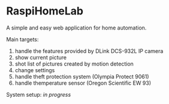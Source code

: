 # RaspiHomeLab
A simple and easy web application for home automation.

Main targets:
1. handle the features provided by DLink DCS-932L IP camera
  1. show current picture
  1. shot list of pictures created by motion detection
  1. change settings
1. handle theft protection system (Olympia Protect 9061)
1. handle themperature sensor (Oregon Scientific EW 93)

System setup:
*in progress*
